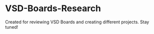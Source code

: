 # VSD-Boards-Research
Created for reviewing VSD Boards and creating different projects. Stay tuned!

